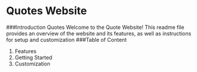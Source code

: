 # Quotes Website
###Introduction Quotes
Welcome to the Quote Website! This readme file provides an overview of the website and its features, as well as instructions for setup and customization
###Table of Content
1. Features
2. Getting Started
3. Customization
